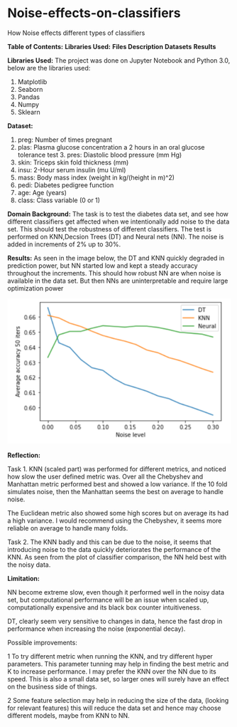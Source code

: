 # Noise-effects-on-classifiers
How Noise effects different types of classifiers

<b>Table of Contents:</b>
<b>Libraries Used:</b>
<b>Files Description</b>
<b> Datasets</b>
<b> Results </b>



<b>Libraries Used:</b>
The project was done on Jupyter Notebook and Python 3.0, below are the libraries used:
1. Matplotlib
2. Seaborn
3. Pandas
4. Numpy
5. Sklearn

<b>Dataset:</b>
1. preg: Number of times pregnant
2. plas: Plasma glucose concentration a 2 hours in an oral glucose tolerance test 3. pres: Diastolic blood pressure (mm Hg)
4. skin: Triceps skin fold thickness (mm)
5. insu: 2-Hour serum insulin (mu U/ml)
6. mass: Body mass index (weight in kg/(height in m)^2)
7. pedi: Diabetes pedigree function
8. age: Age (years)
9. class: Class variable (0 or 1)

<b>Domain Background:</b>
The task is to test the diabetes data set, and see how different classifiers get affected when we intentionally add noise to the data set. This should test the robustness of different classifiers. The test is performed on KNN,Decsion Trees (DT) and Neural nets (NN). The noise is added in increments of 2% up to 30%.

<b>Results:</b>
 As seen in the image below, the DT and KNN quickly degraded in prediction power, but NN started low and kept a steady accuracy throughout the increments.
 This should how robust NN are when noise is available in the data set. But then NNs are uninterpretable and require large optimization power


![Heat map](images/noise.png)

<b>Reflection:</b>

Task 1. KNN (scaled part) was performed for different metrics, and noticed how slow the user defined metric was. Over all the Chebyshev and Manhattan metric performed best and showed a low variance. If the 10 fold simulates noise, then the Manhattan seems the best on average to handle noise.

The Euclidean metric also showed some high scores but on average its had a high variance. I would recommend using the Chebyshev, it seems more reliable on average to handle many folds.

Task 2. The KNN badly and this can be due to the noise, it seems that introducing noise to the data quickly deteriorates the performance of the KNN. As seen from the plot of classifier comparison, the NN held best with the noisy data.

<b>Limitation:</b>

NN become extreme slow, even though it performed well in the noisy data set, but computational performance will be an issue when scaled up, computationally expensive and its black box counter intuitiveness.

DT, clearly seem very sensitive to changes in data, hence the fast drop in performance when increasing the noise (exponential decay).

Possible improvements:

1 To try different metric when running the KNN, and try different hyper parameters. This parameter tunning may help in finding the best metric and K to increase performance. I may prefer the KNN over the NN due to its speed. This is also a small data set, so larger ones will surely have an effect on the business side of things.

2 Some feature selection may help in reducing the size of the data, (looking for relevant features) this will reduce the data set and hence may choose different models, maybe from KNN to NN.
